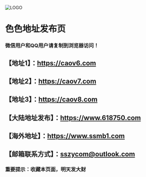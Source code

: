 ![LOGO](https://img4.uploadhouse.com/fileuploads/26711/2671125444f03c436557fdf4d79c37d105338010.png)
# 色色地址发布页
### 微信用户和QQ用户请复制到浏览器访问！
## 【地址1】：https://caov6.com
## 【地址2】：https://caov7.com
## 【地址3】：https://caov8.com
## 【大陆地址发布】：https://www.618750.com
## 【海外地址】：https://www.ssmb1.com
## 【邮箱联系方式】：sszycom@outlook.com
### 重要提示：收藏本页面，明天发大财

